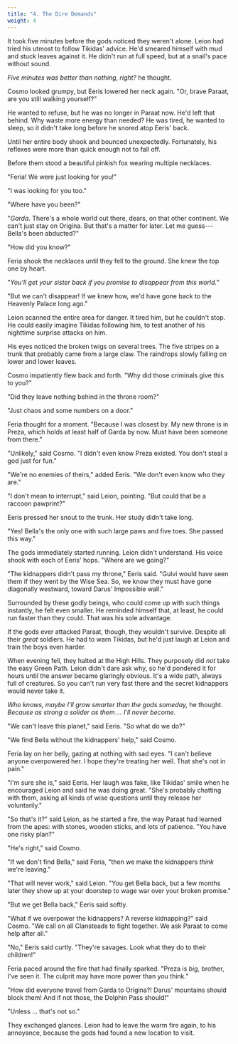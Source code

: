 ```yaml
---
title: "4. The Dire Demands"
weight: 4
---
```


It took five minutes before the gods noticed they weren't alone. Leion had tried his utmost to follow Tikidas' advice. He'd smeared himself with mud and stuck leaves against it. He didn't run at full speed, but at a snail's pace without sound.

_Five minutes was better than nothing, right?_ he thought. 

Cosmo looked grumpy, but Eeris lowered her neck again. "Or, brave Paraat, are you still walking yourself?"

He wanted to refuse, but he was no longer in Paraat now. He'd left that behind. Why waste more energy than needed? He was tired, he wanted to sleep, so it didn't take long before he snored atop Eeris' back.

Until her entire body shook and bounced unexpectedly. Fortunately, his reflexes were more than quick enough not to fall off. 

Before them stood a beautiful pinkish fox wearing multiple necklaces.

"Feria! We were just looking for you!"

"I was looking for you too."

"Where have you been?"

"_Garda_. There's a whole world out there, dears, on that other continent. We can't just stay on Origina. But that's a matter for later. Let me guess---Bella's been abducted?"

"How did you know?"

Feria shook the necklaces until they fell to the ground. She knew the top one by heart. 

"_You'll get your sister back if you promise to disappear from this world._"

"But we can't disappear! If we knew how, we'd have gone back to the Heavenly Palace long ago."

Leion scanned the entire area for danger. It tired him, but he couldn't stop. He could easily imagine Tikidas following him, to test another of his nighttime surprise attacks on him.

His eyes noticed the broken twigs on several trees. The five stripes on a trunk that probably came from a large claw. The raindrops slowly falling on lower and lower leaves.

Cosmo impatiently flew back and forth. "Why did those criminals give this to you?"

"Did they leave nothing behind in the throne room?"

"Just chaos and some numbers on a door."

Feria thought for a moment. "Because I was closest by. My new throne is in Preza, which holds at least half of Garda by now. Must have been someone from there."

"Unlikely," said Cosmo. "I didn't even know Preza existed. You don't steal a god just for fun."

"We're no enemies of theirs," added Eeris. "We don't even know who they are."

"I don't mean to interrupt," said Leion, pointing. "But could that be a raccoon pawprint?"

Eeris pressed her snout to the trunk. Her study didn't take long.

"Yes! Bella's the only one with such large paws and five toes. She passed this way."

The gods immediately started running. Leion didn't understand. His voice shook with each of Eeris' hops. "Where are we going?" 

"The kidnappers didn't pass my throne," Eeris said. "Gulvi would have seen them if they went by the Wise Sea. So, we know they must have gone diagonally westward, toward Darus' Impossible wall."

Surrounded by these godly beings, who could come up with such things instantly, he felt even smaller. He reminded himself that, at least, he could run faster than they could. That was his sole advantage. 

If the gods ever attacked Paraat, though, they wouldn't survive. Despite all their _great_ soldiers. He had to warn Tikidas, but he'd just laugh at Leion and train the boys even harder.

When evening fell, they halted at the High Hills. They purposely did _not_ take the easy Green Path. Leion didn't dare ask why, so he'd pondered it for hours until the answer became glaringly obvious. It's a wide path, always full of creatures. So you can't run very fast there and the secret kidnappers would never take it.

_Who knows, maybe I'll grow smarter than the gods someday,_ he thought. _Because as strong a solider as them ... I'll never become._

"We can't leave this planet," said Eeris. "So what do we do?"

"We find Bella without the kidnappers' help," said Cosmo.

Feria lay on her belly, gazing at nothing with sad eyes. "I can't believe anyone overpowered her. I hope they're treating her well. That she's not in pain."

"I'm sure she is," said Eeris. Her laugh was fake, like Tikidas' smile when he encouraged Leion and said he was doing great. "She's probably chatting with them, asking all kinds of wise questions until they release her voluntarily."

"So that's it?" said Leion, as he started a fire, the way Paraat had learned from the apes: with stones, wooden sticks, and lots of patience. "You have one risky plan?"

"He's right," said Cosmo.

"If we don't find Bella," said Feria, "then we make the kidnappers _think_ we're leaving."

"That will never work," said Leion. "You get Bella back, but a few months later they show up at your doorstep to wage war over your broken promise."

"But we get Bella back," Eeris said softly.

"What if we overpower the kidnappers? A reverse kidnapping?" said Cosmo. "We call on all Clansteads to fight together. We ask Paraat to come help after all."

"No," Eeris said curtly. "They're savages. Look what they do to their children!"

Feria paced around the fire that had finally sparked. "Preza is _big_, brother, I've seen it. The culprit may have more power than you think."

"How did everyone travel from Garda to Origina?! Darus' mountains should block them! And if not those, the Dolphin Pass should!"

"Unless ... that's not so." 

They exchanged glances. Leion had to leave the warm fire again, to his annoyance, because the gods had found a new location to visit.
